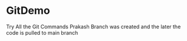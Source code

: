 # GitDemo
Try All the Git Commands
Prakash Branch was created and the later the code is pulled to main branch
